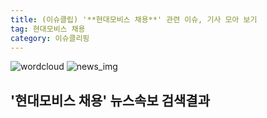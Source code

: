 ```yaml
---
title: (이슈클립) '**현대모비스 채용**' 관련 이슈, 기사 모아 보기
tag: 현대모비스 채용
category: 이슈클리핑
---
```

![wordcloud](https://s3.ap-northeast-2.amazonaws.com/lyrics101-wordcloud/2018-09-28-1538126736.png)
![news_img](https://user-images.githubusercontent.com/42597476/44507050-1206f400-a6e4-11e8-8d98-7ffbfebb353f.png)
## **'**현대모비스 채용**'** 뉴스속보 검색결과

